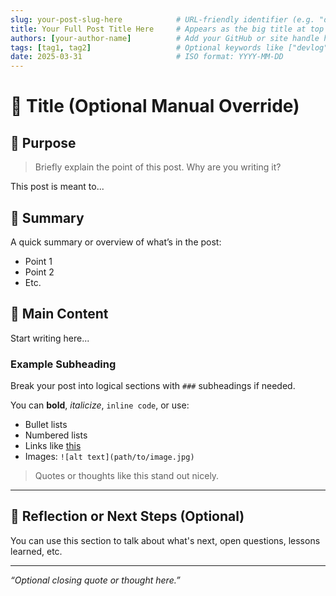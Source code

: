 ```yaml
---
slug: your-post-slug-here            # URL-friendly identifier (e.g. "day-zero")
title: Your Full Post Title Here     # Appears as the big title at top
authors: [your-author-name]          # Add your GitHub or site handle here
tags: [tag1, tag2]                   # Optional keywords like ["devlog", "lore", "update"]
date: 2025-03-31                     # ISO format: YYYY-MM-DD
---
```


# 🧨 Title (Optional Manual Override)

<!-- You can optionally repeat or override the title here using Markdown syntax -->

## 🧭 Purpose

> Briefly explain the point of this post. Why are you writing it?

This post is meant to...

## 🧱 Summary

A quick summary or overview of what’s in the post:

- Point 1
- Point 2
- Etc.

## 📖 Main Content

<!-- This is the body of the post. Use Markdown to format your ideas. -->

Start writing here...

### Example Subheading

Break your post into logical sections with `###` subheadings if needed.

You can **bold**, *italicize*, `inline code`, or use:
- Bullet lists
- Numbered lists
- Links like [this](https://example.com)
- Images: `![alt text](path/to/image.jpg)`

> Quotes or thoughts like this stand out nicely.

---

## 💭 Reflection or Next Steps (Optional)

You can use this section to talk about what's next, open questions, lessons learned, etc.

---

_“Optional closing quote or thought here.”_

